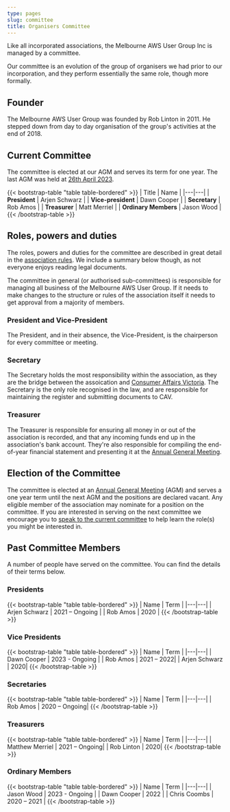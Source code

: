 ```yaml
---
type: pages
slug: committee
title: Organisers Committee
---
```


Like all incorporated associations, the Melbourne AWS User Group Inc is managed by a committee.

Our committee is an evolution of the group of organisers we had prior to our incorporation, and they perform essentially the same role, though more formally.

## Founder
The Melbourne AWS User Group was founded by Rob Linton in 2011. He stepped down from day to day organisation of the group's activities at the end of 2018.

## Current Committee

The committee is elected at our AGM and serves its term for one year. The last AGM was held at [26th April 2023](/association/minutes/2023-agm).


{{< bootstrap-table "table table-bordered" >}}
| Title | Name |
|---|---|
| **President** | Arjen Schwarz |
| **Vice-president** | Dawn Cooper |
| **Secretary** | Rob Amos |
| **Treasurer** | Matt Merriel |
| **Ordinary Members** | Jason Wood |
{{< /bootstrap-table >}}

## Roles, powers and duties

The roles, powers and duties for the committee are described in great detail in the [association rules](/association/rules). We include a summary below though, as not everyone enjoys reading legal documents.

The committee in general (or authorised sub-committees) is responsible for managing all business of the Melbourne AWS User Group. If it needs to make changes to the structure or rules of the association itself it needs to get approval from a majority of members.

### President and Vice-President
The President, and in their absence, the Vice-President, is the chairperson for every committee or meeting.

### Secretary
The Secretary holds the most responsibility within the association, as they are the bridge between the assoication and [Consumer Affairs Victoria](https://consumer.vic.gov.au/). The Secretary is the only role recognised in the law, and are responsible for maintaining the register and submitting documents to CAV.

### Treasurer
The Treasurer is responsible for ensuring all money in or out of the association is recorded, and that any incoming funds end up in the association's bank account. They're also responsible for compiling the end-of-year financial statement and presenting it at the [Annual General Meeting](/association/meetings).

## Election of the Committee

The committee is elected at an [Annual General Meeting](/association/meetings) (AGM) and serves a one year term until the next AGM and the positions are declared vacant. Any eligible member of the association may nominate for a position on the committee. If you are interested in serving on the next committee we encourage you to [speak to the current committee](/contact) to help learn the role(s) you might be interested in.

## Past Committee Members
A number of people have served on the committee. You can find the details of their terms below.

### Presidents

{{< bootstrap-table "table table-bordered" >}}
| Name | Term |
|---|---|
| Arjen Schwarz	| 2021 – Ongoing |
| Rob Amos | 2020 |
{{< /bootstrap-table >}}

### Vice Presidents

{{< bootstrap-table "table table-bordered" >}}
| Name | Term |
|---|---|
| Dawn Cooper | 2023 - Ongoing |
| Rob Amos | 2021 – 2022|
| Arjen Schwarz | 2020|
{{< /bootstrap-table >}}

### Secretaries

{{< bootstrap-table "table table-bordered" >}}
| Name | Term |
|---|---|
| Rob Amos | 2020 – Ongoing|
{{< /bootstrap-table >}}

### Treasurers

{{< bootstrap-table "table table-bordered" >}}
| Name | Term |
|---|---|
| Matthew Merriel | 2021 – Ongoing|
| Rob Linton	| 2020|
{{< /bootstrap-table >}}

### Ordinary Members

{{< bootstrap-table "table table-bordered" >}}
| Name | Term |
|---|---|
| Jason Wood | 2023 - Ongoing |
| Dawn Cooper | 2022 |
| Chris Coombs | 2020 – 2021 |
{{< /bootstrap-table >}}